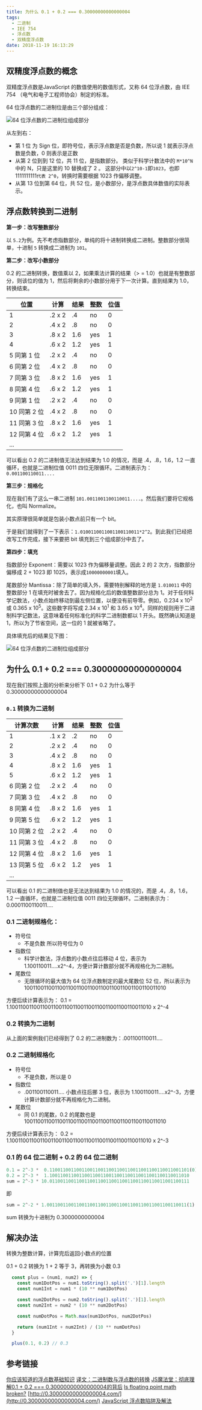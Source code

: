 ```yaml
---
title: 为什么 0.1 + 0.2 === 0.30000000000000004
tags:
  - 二进制
  - IEE 754
  - 浮点数
  - 双精度浮点数
date: 2018-11-19 16:13:29
---
```



## 双精度浮点数的概念

双精度浮点数是JavaScript 的数值使用的数值形式，又称 64 位浮点数，由 IEE 754 （电气和电子工程师协会）制定的标准。

64 位浮点数的二进制位是由三个部分组成：

![64 位浮点数的二进制位组成部分](/images/float/float.png)

从左到右：

- 第 1 位 为 Sign 位，即符号位，表示浮点数是否是负数，所以说 1 就表示浮点数是负数，0 则表示是正数
- 从第 2 位到到 12 位，共 11 位，是指数部分。
  类似于科学计数法中的 `M*10^N`中的 N，只是这里的 10 替换成了 2 。
  这部分中以`2^10-1`即`1023`，也即 1111111111`代表 2^0`，转换时需要根据 1023 作偏移调整。
- 从第 13 位到第 64 位，共 52 位，是小数部分，是浮点数具体数值的实际表示。

## 浮点数转换到二进制

**第一步：改写整数部分**

以 `5.2`为例。先不考虑指数部分，单纯的将十进制转换成二进制。整数部分很简单，十进制 `5` 转换成二进制为 `101`。

**第二步：改写小数部分**

0.2 的二进制转换，数值乘以 2，如果乘法计算的结果（> = 1.0）也就是有整数部分，则该位的值为 1，然后将剩余的小数部分用于下一次计算。直到结果为 1.0，转换结束。

| 位置         | 计算   | 结果 | 整数 | 位值 |
| ------------ | ------ | ---- | ---- | ---- |
| 1            | .2 x 2 | .4   | no   | 0    |
| 2            | .4 x 2 | .8   | no   | 0    |
| 3            | .8 x 2 | 1.6  | yes  | 1    |
| 4            | .6 x 2 | 1.2  | yes  | 1    |
| 5 同第 1 位  | .2 x 2 | .4   | no   | 0    |
| 6 同第 2 位  | .4 x 2 | .8   | no   | 0    |
| 7 同第 3 位  | .8 x 2 | 1.6  | yes  | 1    |
| 8 同第 4 位  | .6 x 2 | 1.2  | yes  | 1    |
| 9 同第 1 位  | .2 x 2 | .4   | no   | 0    |
| 10 同第 2 位 | .4 x 2 | .8   | no   | 0    |
| 11 同第 3 位 | .8 x 2 | 1.6  | yes  | 1    |
| 12 同第 4 位 | .6 x 2 | 1.2  | yes  | 1    |
| ...          |        |      |      |      |

可以看出 0.2 的二进制值无法达到结果为 1.0 的情况，而是 .4，.8，1.6，1.2 一直循环，也就是二进制位值 0011 四位无限循环。二进制表示为：`0.001100110011....`

**第三步：规格化**

现在我们有了这么一串二进制 `101.0011001100110011....`。然后我们要将它规格化，也叫 Normalize。

其实原理很简单就是包装小数点前只有一个 bit。

于是我们就得到了一下表示：`1.0100110011001100110011*2^2`。到此我们已经把改写工作完成，接下来要把 bit 填充到三个组成部分中去了。

**第四步：填充**

指数部分 Exponent：需要以 1023 作为偏移量调整。因此 2 的 2 次方，指数部分偏移成 2 + 1023 即 1025，表示成`10000000001`填入。

尾数部分 Mantissa：除了简单的填入外，需要特别解释的地方是 `1.010011` 中的整数部分 1 在填充时被舍去了。因为规格化后的数值整数部分总为 1。对于任何科学记数法，小数点始终移动到最左侧位置，以便没有前导零。例如，0.234 x 10<sup>2</sup> 或 0.365 x 10<sup>5</sup>。这些数字将写成 2.34 x 10<sup>1</sup> 和 3.65 x 10<sup>4</sup>。同样的规则用于二进制科学记数法，这意味着任何标准化的科学二进制数都以 1 开头。既然确认知道是 1，所以为了节省空间，这一位的 1 就被省略了。

具体填充后的结果见下图：

![64 位浮点数的二进制位组成部分](/images/float/float2.png)

## 为什么 0.1 + 0.2 === 0.30000000000000004 

现在我们按照上面的分析来分析下 0.1 + 0.2 为什么等于 0.30000000000000004

### `0.1` 转换为二进制

| 计算次数     | 计算   | 结果 | 整数 | 位值 |
| ------------ | ------ | ---- | ---- | ---- |
| 1            | .1 x 2 | .2   | no   | 0    |
| 2            | .2 x 2 | .4   | no   | 0    |
| 3            | .4 x 2 | .8   | no   | 0    |
| 4            | .8 x 2 | 1.6  | yes  | 1    |
| 5            | .6 x 2 | 1.2  | yes  | 1    |
| 6 同第 2 位  | .2 x 2 | .4   | no   | 0    |
| 7 同第 3 位  | .4 x 2 | .8   | no   | 0    |
| 8 同第 4 位  | .8 x 2 | 1.6  | yes  | 1    |
| 9 同第 5 位  | .6 x 2 | 1.2  | yes  | 1    |
| 10 同第 2 位 | .2 x 2 | .4   | no   | 0    |
| 11 同第 3 位 | .4 x 2 | .8   | no   | 0    |
| 12 同第 4 位 | .8 x 2 | 1.6  | yes  | 1    |
| 13 同第 5 位 | .6 x 2 | 1.2  | yes  | 1    |
| ...          |        |      |      |      |

可以看出 0.1 的二进制值也是无法达到结果为 1.0 的情况的，而是 .4，.8，1.6，1.2 一直循环，也就是二进制位值 0011 四位无限循环。二进制表示为：0.0001100110011....

###  0.1 二进制规格化：

- 符号位
  - 不是负数 所以符号位为 0
- 指数位
  - 科学计数法，浮点数的小数点往后移动 4 位，表示为 1.100110011....x2^-4，方便计算计数部分就不再规格化为二进制。
- 尾数位
  - 无限循环的最大值为 64 位浮点数制定的最大尾数位 52 位，所以表示为1001100110011001100110011001100110011001100110011010

方便后续计算表示为：
0.1 = 1.1001100110011001100110011001100110011001100110011010 x 2^-4

### 0.2 转换为二进制

从上面的案例我们已经得到了 0.2 的二进制数为：.001100110011....

### 0.2 二进制规格化

- 符号位
  - 不是负数，所以是 0
- 指数位
  - .001100110011.... 小数点往后挪 3 位，表示为 1.100110011....x2^-3，方便计算计数部分就不再规格化为二进制。
- 尾数位
  - 同 0.1 的尾数，0.2 的尾数也是 1001100110011001100110011001100110011001100110011010

方便后续计算表示为：
0.2 = 1.1001100110011001100110011001100110011001100110011010 x 2^-3

### 0.1 的 64 位二进制 + 0.2 的 64 位二进制

```js
0.1 = 2^-3 *  0.1100110011001100110011001100110011001100110011001101(0)
0.2 = 2^-3 *  1.1001100110011001100110011001100110011001100110011010
sum = 2^-3 * 10.0110011001100110011001100110011001100110011001100111
```

即

```js
sum = 2^-2 * 1.0011001100110011001100110011001100110011001100110011(1)
```

sum 转换为十进制为 0.3000000000004

## 解决办法

转换为整数计算，计算完后返回小数点的位置

0.1 + 0.2 转换为 1 + 2 等于 3，再转换为小数 0.3

```js
  const plus = (num1, num2) => {
    const num1DotPos = num1.toString().split('.')[1].length
    const num1Int = num1 * (10 ** num1DotPos)

    const num2DotPos = num2.toString().split('.')[1].length
    const num2Int = num2 * (10 ** num2DotPos)

    const numDotPos = Math.max(num1DotPos, num2DotPos)

    return (num1Int + num2Int) / (10 ** numDotPos)
  }

  plus(0.1, 0.2) // 0.3
```

## 参考链接

[你应该知道的浮点数基础知识](http://cenalulu.github.io/linux/about-denormalized-float-number/)
[译文：二进制数与浮点数的转换](/2018/11/19/二进制数与浮点数的转换/)
[JS魔法堂：彻底理解0.1 + 0.2 === 0.30000000000000004的背后](https://www.cnblogs.com/fsjohnhuang/p/5115672.html)
[Is floating point math broken?](https://stackoverflow.com/questions/588004/is-floating-point-math-broken/588014#answer-28679423)
[http://0.30000000000000004.com/](http://0.30000000000000004.com/)
[JavaScript 浮点数陷阱及解法](https://github.com/camsong/blog/issues/9)
